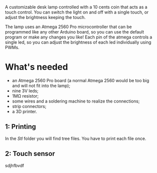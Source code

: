 A customizable desk lamp controlled with a 10 cents coin that acts as a touch control.
You can switch the light on and off with a single touch, or adjust the brightness keeping the touch.

The lamp uses an Atmega 2560 Pro microcontroller that can be programmed like any other Arduino board, so you can use the default program or make any changes you like!
Each pin of the atmega controls a single led, so you can adjust the brightness of each led individually using PWMs.

# What's needed
- an Atmega 2560 Pro board (a normal Atmega 2560 would be too big and will not fit into the lamp);
- nine 3V leds;
- 1MΩ resistor;
- some wires and a soldering machine to realize the connections;
- strip connectors;
- a 3D printer.

## 1: Printing
In the _Stl_ folder you will find tree files. You have to print each file once.

## 2: Touch sensor
sdjhfbvdf







